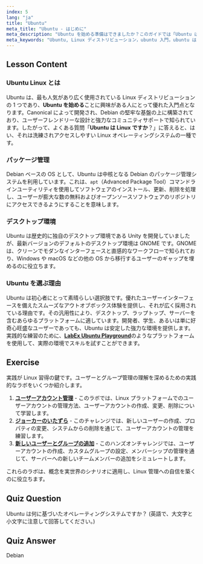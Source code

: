 ```yaml
---
index: 5
lang: "ja"
title: "Ubuntu"
meta_title: "Ubuntu - はじめに"
meta_description: "Ubuntu を始める準備はできましたか？このガイドでは「Ubuntu は Linux か」に答え、初心者にとって最良の選択肢である理由を説明し、その機能、Debian ベース、デスクトップやサーバーでの利用について解説します。LabEx Ubuntu ラボで練習しましょう。"
meta_keywords: "Ubuntu, Linux ディストリビューション，ubuntu 入門，ubuntu は linux か，labex ubuntu, Debian, パッケージ管理，Linux 初心者，Ubuntu チュートリアル"
---
```


## Lesson Content

### Ubuntu Linux とは

Ubuntu は、最も人気があり広く使用されている Linux ディストリビューションの 1 つであり、**Ubuntu を始める**ことに興味がある人にとって優れた入門点となります。Canonical によって開発され、Debian の堅牢な基盤の上に構築されており、ユーザーフレンドリーな設計と強力なコミュニティサポートで知られています。したがって、よくある質問「**Ubuntu は Linux ですか**？」に答えると、はい、それは洗練されアクセスしやすい Linux オペレーティングシステムの一種です。

### パッケージ管理

Debian ベースの OS として、Ubuntu は中核となる Debian のパッケージ管理システムを利用しています。これは、`apt`（Advanced Package Tool）コマンドラインユーティリティを使用してソフトウェアのインストール、更新、削除を処理し、ユーザーが膨大な数の無料およびオープンソースソフトウェアのリポジトリにアクセスできるようにすることを意味します。

### デスクトップ環境

Ubuntu は歴史的に独自のデスクトップ環境である Unity を開発していましたが、最新バージョンのデフォルトのデスクトップ環境は GNOME です。GNOME は、クリーンでモダンなインターフェースと直感的なワークフローで知られており、Windows や macOS などの他の OS から移行するユーザーのギャップを埋めるのに役立ちます。

### Ubuntu を選ぶ理由

Ubuntu は初心者にとって素晴らしい選択肢です。優れたユーザーインターフェースを備えたスムーズなアウトオブボックス体験を提供し、それが広く採用されている理由です。その汎用性により、デスクトップ、ラップトップ、サーバーを含むあらゆるプラットフォームに適しています。開発者、学生、あるいは単に好奇心旺盛なユーザーであっても、Ubuntu は安定した強力な環境を提供します。実践的な練習のために、[**LabEx Ubuntu Playground**](https://labex.io/ja/tutorials/linux-online-linux-terminal-and-playground-372915)のようなプラットフォームを使用して、実際の環境でスキルを試すことができます。

## Exercise

実践が Linux 習得の鍵です。ユーザーとグループ管理の理解を深めるための実践的なラボをいくつか紹介します。

1.  **[ユーザーアカウント管理](https://labex.io/ja/labs/linux-user-account-management-49)** - このラボでは、Linux プラットフォームでのユーザーアカウントの管理方法、ユーザーアカウントの作成、変更、削除について学習します。
2.  **[ジョーカーのいたずら](https://labex.io/ja/labs/linux-the-joker-s-trick-270247)** - このチャレンジでは、新しいユーザーの作成、プロパティの変更、システムからの削除を通じて、ユーザーアカウントの管理を練習します。
3.  **[新しいユーザーとグループの追加](https://labex.io/ja/labs/linux-add-new-user-and-group-17987)** - このハンズオンチャレンジでは、ユーザーアカウントの作成、カスタムグループの設定、メンバーシップの管理を通じて、サーバーへの新しいチームメンバーの追加をシミュレートします。

これらのラボは、概念を実世界のシナリオに適用し、Linux 管理への自信を築くのに役立ちます。

## Quiz Question

Ubuntu は何に基づいたオペレーティングシステムですか？ (英語で、大文字と小文字に注意して回答してください。)

## Quiz Answer

Debian
